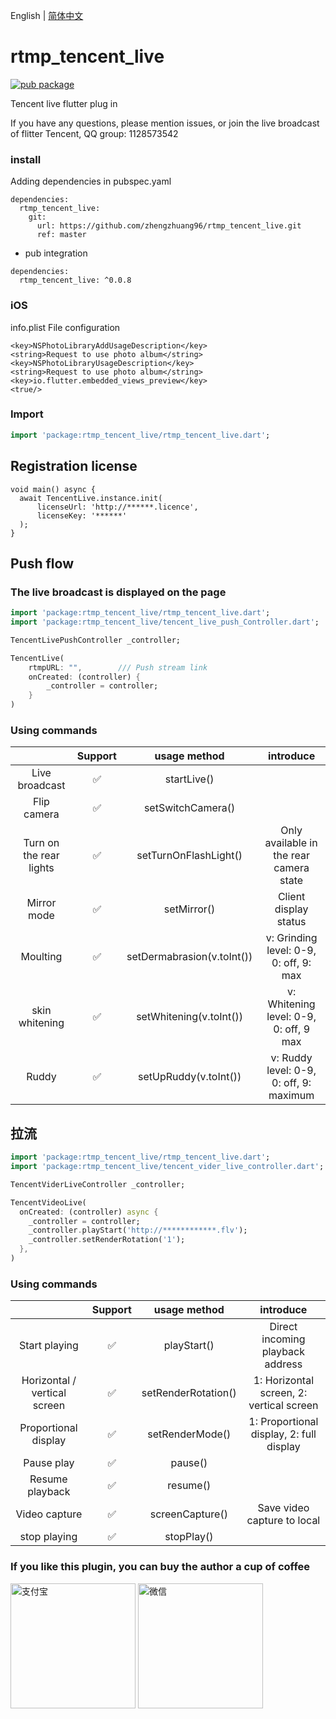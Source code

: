 English | [简体中文](./README.zh-CN.md)
# rtmp_tencent_live
[![pub package](https://img.shields.io/pub/v/rtmp_tencent_live.svg)](https://pub.flutter-io.cn/packages/rtmp_tencent_live)

Tencent live flutter plug in

If you have any questions, please mention issues, or join the live broadcast of flitter Tencent, QQ group: 1128573542

### install

Adding dependencies in pubspec.yaml

``` 
dependencies:
  rtmp_tencent_live:
    git:
      url: https://github.com/zhengzhuang96/rtmp_tencent_live.git
      ref: master
```

+ pub integration

```
dependencies:
  rtmp_tencent_live: ^0.0.8
```

### iOS 
info.plist File configuration
```
<key>NSPhotoLibraryAddUsageDescription</key>
<string>Request to use photo album</string>
<key>NSPhotoLibraryUsageDescription</key>
<string>Request to use photo album</string>
<key>io.flutter.embedded_views_preview</key>
<true/>
```

### Import


```dart
import 'package:rtmp_tencent_live/rtmp_tencent_live.dart';
```

## Registration license

```
void main() async {
  await TencentLive.instance.init(
      licenseUrl: 'http://******.licence', 
      licenseKey: '******'
  );
}
```

## Push flow

### The live broadcast is displayed on the page

```dart
import 'package:rtmp_tencent_live/rtmp_tencent_live.dart';
import 'package:rtmp_tencent_live/tencent_live_push_Controller.dart';

TencentLivePushController _controller;

TencentLive(
    rtmpURL: "",        /// Push stream link
    onCreated: (controller) {
        _controller = controller;
    }
)
```

### Using commands

|                         | Support |          usage method     |                     introduce               |
| :---------------------: | :-----: | :-----------------------: | :-----------------------------------------: |
| Live broadcast          |   ✅    |        startLive()         |                                            |
|  Flip camera            |   ✅    |     setSwitchCamera()      |                                            |
| Turn on the rear lights |   ✅    |   setTurnOnFlashLight()    |   Only available in the rear camera state  |
|   Mirror mode           |   ✅    |        setMirror()         |         Client display status              |
|     Moulting            |   ✅    | setDermabrasion(v.toInt()) | v: Grinding level: 0-9, 0: off, 9: max     |
|     skin whitening      |   ✅    |  setWhitening(v.toInt())   | v: Whitening level: 0-9, 0: off, 9 max     |
|     Ruddy               |   ✅    |   setUpRuddy(v.toInt())    | v: Ruddy level: 0-9, 0: off, 9: maximum    |


## 拉流

```dart
import 'package:rtmp_tencent_live/rtmp_tencent_live.dart';
import 'package:rtmp_tencent_live/tencent_vider_live_controller.dart';

TencentViderLiveController _controller;

TencentVideoLive(
  onCreated: (controller) async {
    _controller = controller;
    _controller.playStart('http://************.flv');
    _controller.setRenderRotation('1');
  },
)
```

### Using commands

|                                  | Support|       usage method        |              introduce                        |
| :------------------------------: | :----: | :-----------------------: | :-------------------------: |
|          Start playing           |   ✅   |        playStart()         |       Direct incoming playback address       |
|   Horizontal / vertical screen   |   ✅   |     setRenderRotation()    |  1: Horizontal screen, 2: vertical screen    |
|      Proportional display        |   ✅   |       setRenderMode()      |  1: Proportional display, 2: full display    |
|           Pause play             |   ✅   |          pause()           |                                              |
|         Resume playback          |   ✅   |          resume()          |                                              |
|           Video capture          |   ✅   |       screenCapture()      |       Save video capture to local            |
|          stop playing            |   ✅   |         stopPlay()         |                                              |

### If you like this plugin, you can buy the author a cup of coffee

<div style="display: float;">
  <img src="https://github.com/zhengzhuang96/rtmp_tencent_live/blob/master/assets/alipay.jpeg" width="200" alt="支付宝"/>
  <img src="https://github.com/zhengzhuang96/rtmp_tencent_live/blob/master/assets/wxapy.jpeg" width="200" alt="微信"/>
</div>
